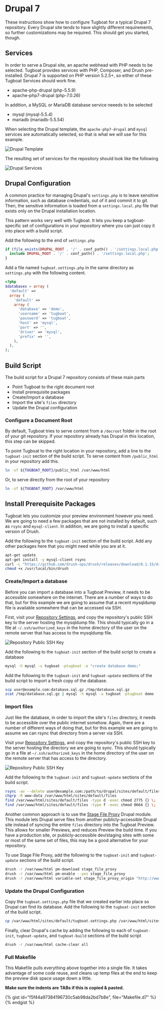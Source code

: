 # Drupal 7

These instructions show how to configure Tugboat for a typical Drupal 7
repository. Every Drupal site tends to have slightly different requirements, so
further customizations may be required. This should get you started, though.

## Services

In order to serve a Drupal site, an apache webhead with PHP needs to be
selected. Tugboat provides services with PHP, Composer, and Drush pre-installed.
Drupal 7 is supported on PHP version 5.2.5+, so either of these Tugboat Services
should work fine.

* apache-php-drupal (php-5.5.9)
* apache-php7-drupal (php-7.0.26)

In addition, a MySQL or MariaDB database service neeeds to be selected

* mysql (mysql-5.5.4)
* mariadb (mariadb-5.5.54)

When selecting the Drupal template, the `apache-php7-drupal` and `mysql`
services are automatically selected, so that is what we will use for this
example.

![Drupal Template](_images/drupal-template.png)

The resulting set of services for the repository should look like the following

![Drupal Services](_images/drupal-services.png)

## Drupal Configuration

A common practice for managing Drupal's `settings.php` is to leave sensitive
information, such as database credentials, out of it and commit it to git. Then,
the sensitive information is loaded from a `settings.local.php` file that exists
only on the Drupal installation location.

This pattern works very well with Tugboat. It lets you keep a tugboat-specific
set of configurations in your repository where you can just copy it into place
with a build script.

Add the following to the end of `settings.php`

```php
if (file_exists(DRUPAL_ROOT . '/' . conf_path() . '/settings.local.php')) {
  include DRUPAL_ROOT . '/' . conf_path() . '/settings.local.php';
}
```

Add a file named `tugboat.settings.php` in the same directory as `settings.php`
with the following content.

```php
<?php
$databases = array (
  'default' =>
  array (
    'default' =>
    array (
      'database' => 'demo',
      'username' => 'tugboat',
      'password' => 'tugboat',
      'host' => 'mysql',
      'port' => '',
      'driver' => 'mysql',
      'prefix' => '',
    ),
  ),
);
```

## Build Script

The build script for a Drupal 7 repository consists of these main parts

* Point Tugboat to the right document root
* Install prerequisite packages
* Create/Import a database
* Import the site's `files` directory
* Update the Drupal configuration

### Configure a Document Root

By default, Tugboat tries to serve content from a `/docroot` folder in the root
of your git repository. If your repository already has Drupal in this location,
this step can be skipped.

To point Tugboat to the right location in your repository, add a line to the
`tugboat-init` section of the build script. To serve content from `/public_html`
in your repository add this.


```sh
ln -sf ${TUGBOAT_ROOT}/public_html /var/www/html
```

Or, to serve directly from the root of your repository

```sh
ln -sf ${TUGBOAT_ROOT} /var/www/html
```

## Install Prerequisite Packages

Tugboat lets you customize your preview environment however you need. We are
going to need a few packages that are not installed by default, such as `rsync`
and `mysql-client`. In addition, we are going to install a specific version of
Drush.

Add the following to the `tugboat-init` section of the build script. Add any
other packages here that you might need while you are at it.

```sh
apt-get update
apt-get install -y mysql-client rsync
curl -L "https://github.com/drush-ops/drush/releases/download/8.1.15/drush.phar" > /usr/local/bin/drush
chmod +x /usr/local/bin/drush
```

### Create/Import a database

Before you can import a database into a Tugboat Preview, it needs to be
accessible somewhere on the internet. There are a number of ways to do that, but
for this example we are going to assume that a recent mysqldump file is
available somewhere that can be accessed via SSH.

First, visit your [Repository
Settings](../tugboat-dashboard/repository/dashboard/index.md), and copy the
repository's public SSH key to the server hosting the mysqldump file. This
should typically go in a file at `~/.ssh/authorized_keys` in the home directory
of the user on the remote server that has access to the mysqldump file.

![Repository Public SSH Key](../_images/repo-public-key.png)

Add the following to the `tugboat-init` section of the build script to create a
database

```sh
mysql -h mysql -u tugboat -ptugboat -e "create database demo;"
```

Add the following  to the `tugboat-init` and `tugboat-update` sections of the
build script to import a fresh copy of the database.

```sh
scp user@example.com:database.sql.gz /tmp/database.sql.gz
zcat /tmp/database.sql.gz | mysql -h mysql -u tugboat -ptugboat demo
```

### Import files

Just like the database, in order to import the site's `files` directory, it
needs to be accessible over the public internet somehow. Again, there are a
number of different ways of doing that, but for this example we are going to
assume we can rsync that directory from a server via SSH.

Visit your [Repository
Settings](../tugboat-dashboard/repository/dashboard/index.md), and copy the
repository's public SSH key to the server hosting the directory we are going to
sync. This should typically go in a file at `~/.ssh/authorized_keys` in the home
directory of the user on the remote server that has access to the directory.

![Repository Public SSH Key](../_images/repo-public-key.png)

Add the following to the `tugboat-init` and `tugboat-update` sections of the
build script.

```sh
rsync -av --delete user@example.com:/path/to/drupal/sites/default/files/ /var/www/html/sites/default/files/
chgrp -R www-data /var/www/html/sites/default/files
find /var/www/html/sites/default/files -type d -exec chmod 2775 {} \;
find /var/www/html/sites/default/files -type f -exec chmod 0664 {} \;
```

Another common approach is to use the [Stage File
Proxy](https://www.drupal.org/project/stage_file_proxy) Drupal module. This
module lets Drupal serve files from another publicly-accessible Drupal site
instead of syncing the entire `files` directory into the Tugboat Preview. This
allows for smaller Previews, and reduces Preview the build time. If you have a
production site, or publicly-accessible dev/staging sites with some or most of
the same set of files, this may be a good alternative for your repository.

To use Stage File Proxy, add the following to the `tugboat-init` and
`tugboat-update` sections of the build script.

```sh
drush -r /var/www/html pm-download stage_file_proxy
drush -r /var/www/html pm-enable --yes stage_file_proxy
drush -r /var/www/html variable-set stage_file_proxy_origin "http://www.example.com"
```

### Update the Drupal Configuration

Copy the `tugboat.settings.php` file that we created earlier into place so
Drupal can find its database. Add the following to the `tugboat-init` section of
the build script.

```sh
cp /var/www/html/sites/default/tugboat.settings.php /var/www/html/sites/default/settings.local.php
```

Finally, clear Drupal's cache by adding the following to each of `tugboat-init`,
`tugboat-update`, and `tugboat-build` sections of the build script

```sh
drush -r /var/www/html cache-clear all
```

### Full Makefile

This Makefile pulls everything above together into a single file. It takes
advantage of some code reuse, and cleans up temp files at the end to keep the
preview disk space usage down a little.

**Make sure the indents are TABs if this is copied & pasted.**

{% gist id="f5f44a97384196730c5ab98da2bd7b8e",
   file="Makefile.d7" %}
{% endgist %}
